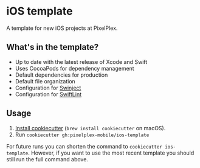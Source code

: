 # iOS template

A template for new iOS projects at PixelPlex.

## What's in the template?

 - Up to date with the latest release of Xcode and Swift
 - Uses CocoaPods for dependency management
 - Default dependencies for production
 - Default file organization
 - Configuration for [Swinject]
 - Configuration for [SwiftLint]


[Swinject]: https://github.com/Swinject/Swinject
[SwiftLint]: https://github.com/realm/SwiftLint

## Usage

1. [Install cookiecutter][cookiecutter] (`brew install cookiecutter` on
   macOS).
2. Run `cookiecutter gh:pixelplex-mobile/ios-template`

[cookiecutter]: http://cookiecutter.readthedocs.org/en/latest/installation.html

For future runs you can shorten the command to `cookiecutter ios-template`.
However, if you want to use the most recent template you should still run the
full command above.